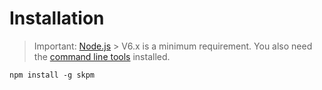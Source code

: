# Installation

> Important: [Node.js](https://nodejs.org/en/download/) > V6.x is a minimum requirement. You also need the [command line tools](http://osxdaily.com/2014/02/12/install-command-line-tools-mac-os-x/) installed.

```
npm install -g skpm
```
